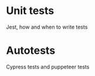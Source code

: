 ---
---

# Unit tests
Jest, how and when to write tests
# Autotests
Cypress tests and puppeteer tests